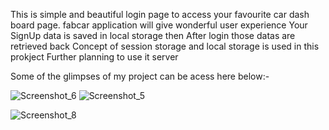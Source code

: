 This is simple and beautiful login page to access your favourite car dash board page. 
fabcar application will give wonderful user experience
 Your SignUp data is saved in local storage then After login those datas are retrieved back 
 Concept of session storage and local storage is used in this prokject 
 Further planning to use it server  

 Some of the glimpses of my project can be acess here below:-
 
 
 
 
 
 
![Screenshot_6](https://user-images.githubusercontent.com/25307894/143735163-c591bd13-dc61-4b7d-897d-a1d7571f1a91.png)
![Screenshot_5](https://user-images.githubusercontent.com/25307894/143735513-01adaf7d-2457-4077-af9a-dc2d940a61bc.png)


![Screenshot_8](https://user-images.githubusercontent.com/25307894/143735215-56e1f2ed-c1a8-4c55-811a-2e31c9f2f2f4.png)
